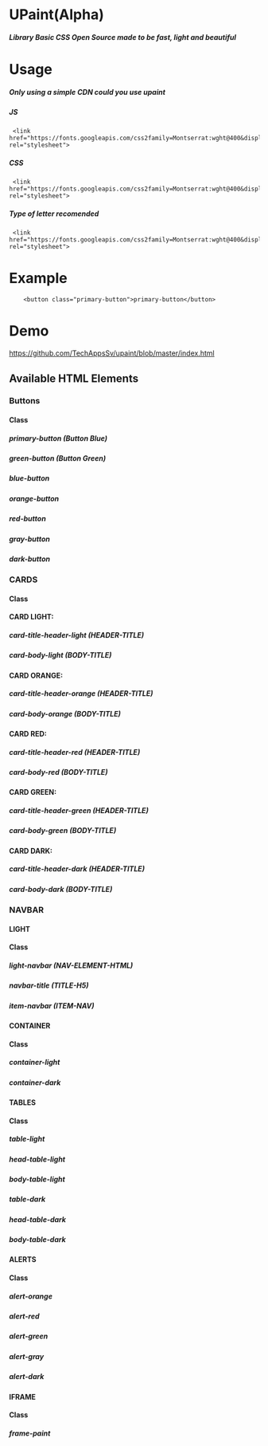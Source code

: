 # UPaint(Alpha)
##### Library Basic CSS Open Source made to be fast, light and beautiful

# Usage
##### Only using a simple CDN could you use upaint

##### JS
~~~
 <link href="https://fonts.googleapis.com/css2family=Montserrat:wght@400&display=swap" rel="stylesheet">

~~~
##### CSS
~~~
 <link href="https://fonts.googleapis.com/css2family=Montserrat:wght@400&display=swap" rel="stylesheet">

~~~
##### Type of letter recomended
~~~
 <link href="https://fonts.googleapis.com/css2family=Montserrat:wght@400&display=swap" rel="stylesheet">

~~~
# Example
~~~
    <button class="primary-button">primary-button</button>
~~~

# Demo 

 https://github.com/TechAppsSv/upaint/blob/master/index.html

## Available HTML Elements
### Buttons

#### Class
##### primary-button (Button Blue)
##### green-button (Button Green)
##### blue-button
##### orange-button
##### red-button
##### gray-button
##### dark-button

### CARDS

#### Class

#### CARD LIGHT:
##### card-title-header-light (HEADER-TITLE)
##### card-body-light (BODY-TITLE)

#### CARD ORANGE:
##### card-title-header-orange (HEADER-TITLE)
##### card-body-orange (BODY-TITLE)


#### CARD RED:
##### card-title-header-red (HEADER-TITLE)
##### card-body-red (BODY-TITLE)


#### CARD GREEN:
##### card-title-header-green (HEADER-TITLE)
##### card-body-green (BODY-TITLE)


#### CARD DARK:
##### card-title-header-dark (HEADER-TITLE)
##### card-body-dark (BODY-TITLE)

### NAVBAR

#### LIGHT

#### Class

##### light-navbar (NAV-ELEMENT-HTML)
##### navbar-title (TITLE-H5)
##### item-navbar (ITEM-NAV)

#### CONTAINER

#### Class

##### container-light
##### container-dark


#### TABLES

#### Class

##### table-light
##### head-table-light
##### body-table-light
##### table-dark
##### head-table-dark
##### body-table-dark


#### ALERTS

#### Class

##### alert-orange
##### alert-red
##### alert-green
##### alert-gray
##### alert-dark

#### IFRAME

#### Class

##### frame-paint


